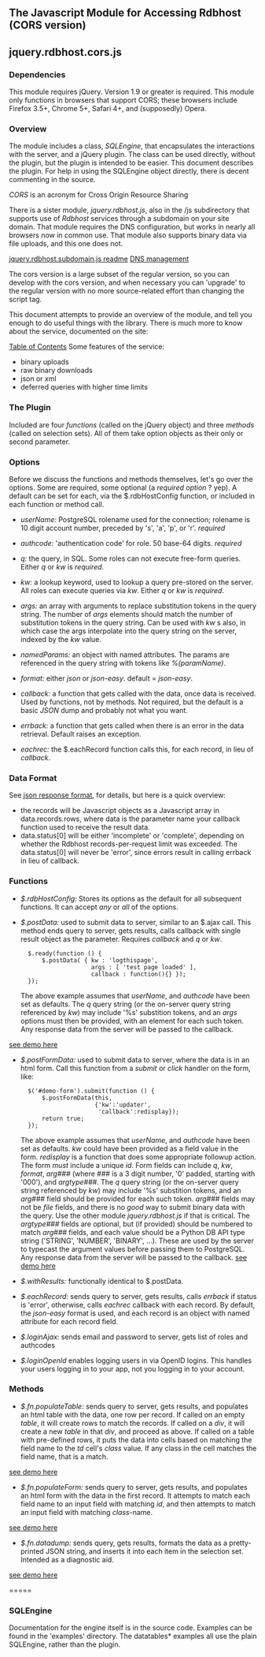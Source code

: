 ﻿
## The Javascript Module for Accessing Rdbhost (CORS version)
## jquery.rdbhost.cors.js ##

### Dependencies ###
This module requires jQuery.  Version 1.9 or greater is required.
This module only functions in browsers that support CORS; these browsers include Firefox 3.5+, Chrome 5+, Safari 4+, and (supposedly) Opera.

### Overview ###
The module includes a class, *SQLEngine*, that encapsulates the interactions with the server, and a
jQuery plugin.  The class can be used directly, without the plugin, but the plugin is intended to be easier. This document describes the plugin.  For help in using the SQLEngine object directly, there is decent commenting in the source.

*CORS* is an acronym for Cross Origin Resource Sharing

There is a sister module, _jquery.rdbhost.js_, also in the /js subdirectory that supports use of *Rdbhost* services through a subdomain on your site domain.  That module requires the DNS configuration, but works in nearly all browsers now in common use.  That module also supports binary data via file uploads, and this one does not.

[jquery.rdbhost.subdomain.js readme](Readme.md)
[DNS management](http://www.rdbhost.com/dns.html)

The cors version is a large subset of the regular version, so you can develop with the cors version, and when necessary you can 'upgrade' to the regular version with no more source-related effort than changing the script tag.

This document attempts to provide an overview of the module, and tell you enough to do useful things with the library.  There is much more to know about the service,
documented on the site:

[Table of Contents](http://www.rdbhost.com/contents.html)
Some features of the service:

* binary uploads
* raw binary downloads
* json or xml
* deferred queries with higher time limits


### The Plugin ###
Included are four _functions_ (called on the jQuery object) and three _methods_ (called on selection sets).  All of them take option objects as their only or second parameter.

### Options ###
Before we discuss the functions and methods themselves, let's go over the options.  Some are required, some optional (a _required_ _option_ ? yep).  A default can be set for each, via the $.rdbHostConfig function, or included in each function or method call.

* *userName:* PostgreSQL rolename used for the connection; rolename is 10 digit account number, preceded by 's', 'a', 'p', or 'r'. *required*

* *authcode:* 'authentication code' for role.  50 base-64 digits. *required*

* *q:* the query, in SQL.  Some roles can not execute free-form queries. Either _q_ or _kw_ is *required*.

* *kw:* a lookup keyword, used to lookup a query pre-stored on the server. All roles can execute queries via _kw_.  Either _q_ or _kw_ is *required*.

* *args:* an array with arguments to replace substitution tokens in the query string.  The number of _args_ elements should match the number of substitution tokens in the query string.  Can be used with _kw_ s also, in which case the args interpolate into the query string on the server, indexed by the _kw_ value.

* *namedParams:* an object with named attributes.  The params are referenced in the query string with tokens like _%(paramName)_.

* *format:* either _json_ or _json-easy_. default = _json-easy_.

* *callback:* a function that gets called with the data, once data is received.  Used by functions, not by methods.
Not required, but the default is a basic _*JSON*_ dump and probably not what you want.

* *errback:* a function that gets called when there is an error in the data retrieval.  Default raises an exception.

* *eachrec:* the $.eachRecord function calls this, for each record, in lieu of _callback_.

### Data Format ###

See [json response format](http://www.rdbhost.com/result-formats.html), for details, but here is a quick overview:

* the records will be Javascript objects as a Javascript array in data.records.rows, where data is the parameter
name your callback function used to receive the result data.
* data.status[0] will be either 'incomplete' or 'complete', depending
on whether the Rdbhost records-per-request limit was exceeded.  The data.status[0] will never be 'error', since errors result in calling errback in lieu of callback.

### Functions ###
* *$.rdbHostConfig:* Stores its options as the default for all subsequent functions. It can accept *any* or *all* of the options.

* *$.postData:* used to submit data to server, similar to an $.ajax call.  This method ends query to server, gets results, calls callback with single result object as the parameter.
Requires _callback_ and _q_ or _kw_.

        $.ready(function () {
            $.postData( { kw : 'logthispage',
                          args : [ 'test page loaded' ],
                          callback : function(){} });
        });

    The above example assumes that _userName_, and _authcode_ have been set as defaults.
The _q_ query string (or the on-server query string referenced by _kw_) may include '%s' substition tokens, and an _args_ options must then be provided, with an element for each such token. Any response data from the server will be passed to the callback.


[see demo here](http://www.paginaswww.com/rdb/examples/jq_rdbhost_cors_post.html)

* *$.postFormData:* used to submit data to server, where the data is in an html form. Call this function from a *submit* or *click* handler on the form, like:

        $('#demo-form').submit(function () {
            $.postFormData(this,
                           {'kw':'updater',
                            'callback':redisplay});
            return true;
        });

    The above example assumes that _userName_, and _authcode_ have been set as defaults. _kw_ could have been provided as a field value in the form.  _redisplay_ is a function that does some appropriate followup action.
The form *must* include a unique _id_.  Form fields can include _q_, _kw_, _format_, _arg###_ (where ### is a 3 digit number, '0' padded, starting with '000'), and _argtype###_.
The _q_ query string (or the on-server query string referenced by _kw_) may include '%s' substition tokens, and an _arg###_ field should be provided for each such token.
_arg###_ fields may not be *file* fields, and there is no _good_ way to submit binary data with the query.  Use the other module _jquery.rdbhost.js_ if that is critical.
The _argtype###_ fields are optional, but (if provided) should be numbered to match _arg###_ fields, and each value should be a Python DB API type string ('STRING', 'NUMBER', 'BINARY', ...). These are used by the server to typecast the argument values before passing them to PostgreSQL.
Any response data from the server will be passed to the callback.
[see demo here](http://www.paginaswww.com/rdb/examples/jq_rdbhost_cors_postbyform.html)

* *$.withResults:* functionally identical to $.postData.

* *$.eachRecord:* sends query to server, gets results, calls _errback_ if status is 'error', otherwise, calls _eachrec_ callback with each record.  By default, the _json-easy_ format is used, and each record is an object with named attribute for each record field.

* *$.loginAjax:* sends email and password to server, gets list of roles and authcodes

* *$.loginOpenId* enables logging users in via OpenID logins.  This handles your users logging in to your app, not you
  logging in to your account.


### Methods ###

* *$.fn.populateTable:* sends query to server, gets results, and populates an html table with the data, one row per record.
If called on an empty _table_, it will create rows to match the records.
If called on a _div_, it will create a new _table_ in that _div_, and proceed as above.
If called on a table with pre-defined rows, it puts the data into cells based on matching the field name to the _td_ cell's _class_ value. If any class in the cell matches the field name, that is a match.

[see demo here](http://www.paginaswww.com/rdb/examples/jq_rdbhost_cors_table.html)

* *$.fn.populateForm:* sends query to server, gets results, and populates an html form with the data in the first record.
It attempts to match each field name to an input field with matching _id_, and then attempts to match an input field with matching _class_-name.

[see demo here](http://www.paginaswww.com/rdb/examples/jq_rdbhost_cors_formpop.html)

* *$.fn.datadump:* sends query, gets results, formats the data as a pretty-printed JSON string, and inserts it into each item in the selection set.  Intended as a diagnostic aid.

[see demo here](http://www.paginaswww.com/rdb/examples/jq_rdbhost_cors_dump.html)

=====

### SQLEngine ###
Documentation for the engine itself is in the source code.  Examples can be found in the 'examples' directory.  The datatables* examples all use the plain SQLEngine, rather than the plugin.
